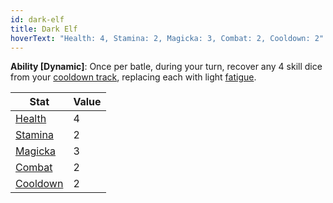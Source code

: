```yaml
---
id: dark-elf
title: Dark Elf
hoverText: "Health: 4, Stamina: 2, Magicka: 3, Combat: 2, Cooldown: 2"
---
```


**Ability [Dynamic]**: Once per batle, during your turn, recover any 4 skill dice from your [cooldown track](/docs/glossary/cooldown-track), replacing each with light [fatigue](/docs/glossary/fatigue).

| Stat                               | Value |
| ---------------------------------- | ----- |
| [Health](/docs/stats/health)       | 4     |
| [Stamina](/docs/stats/stamina)     | 2     |
| [Magicka](/docs/stats/magicka)     | 3     |
| [Combat](/docs/skill-lines/combat) | 2     |
| [Cooldown](/docs/stats/cooldown)   | 2     |
